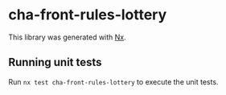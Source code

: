 # cha-front-rules-lottery

This library was generated with [Nx](https://nx.dev).

## Running unit tests

Run `nx test cha-front-rules-lottery` to execute the unit tests.
